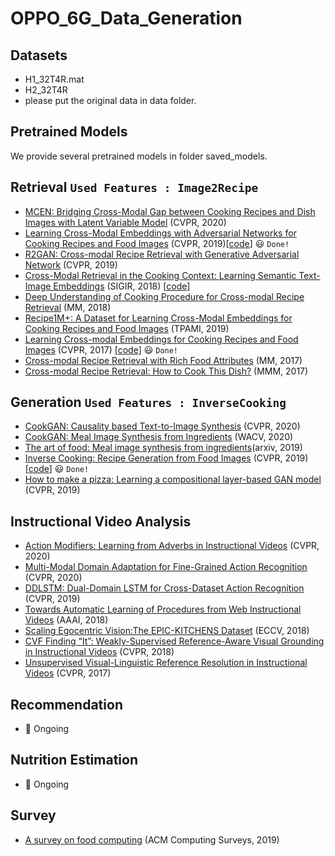 # OPPO_6G_Data_Generation

## Datasets
- H1_32T4R.mat
- H2_32T4R
- please put the original data in data folder.

## Pretrained Models
We provide several pretrained models in folder saved_models.

## Retrieval `Used Features : Image2Recipe`
- [MCEN: Bridging Cross-Modal Gap between Cooking Recipes and Dish Images with Latent Variable Model](https://openaccess.thecvf.com/content_CVPR_2020/papers/Fu_MCEN_Bridging_Cross-Modal_Gap_between_Cooking_Recipes_and_Dish_Images_CVPR_2020_paper.pdf) (CVPR, 2020)
- [Learning Cross-Modal Embeddings with Adversarial Networks for Cooking Recipes and Food Images](http://openaccess.thecvf.com/content_CVPR_2019/papers/Wang_Learning_Cross-Modal_Embeddings_With_Adversarial_Networks_for_Cooking_Recipes_and_CVPR_2019_paper.pdf) (CVPR, 2019)[[code](https://github.com/hwang1996/ACME)] 😃 `Done!`
- [R2GAN: Cross-modal Recipe Retrieval with Generative Adversarial Network](http://openaccess.thecvf.com/content_CVPR_2019/papers/Zhu_R2GAN_Cross-Modal_Recipe_Retrieval_With_Generative_Adversarial_Network_CVPR_2019_paper.pdf) (CVPR, 2019)
- [Cross-Modal Retrieval in the Cooking Context: Learning Semantic Text-Image Embeddings](https://arxiv.org/abs/1804.11146) (SIGIR, 2018) [[code](https://github.com/Cadene/recipe1m.bootstrap.pytorch)]
- [Deep Understanding of Cooking Procedure for Cross-modal Recipe Retrieval](http://vireo.cs.cityu.edu.hk/papers/2018_p1020-chen.pdf) (MM, 2018)
- [Recipe1M+: A Dataset for Learning Cross-Modal Embeddings for Cooking Recipes and Food Images](http://pic2recipe.csail.mit.edu/tpami19.pdf) (TPAMI, 2019)
- [Learning Cross-modal Embeddings for Cooking Recipes and Food Images](http://pic2recipe.csail.mit.edu/im2recipe.pdf) (CVPR, 2017) [[code](https://github.com/torralba-lab/im2recipe-Pytorch)] 😃 `Done!`
- [Cross-modal Recipe Retrieval with Rich Food Attributes](http://vireo.cs.cityu.edu.hk/papers/jingjingmm2017.pdf) (MM, 2017)
- [Cross-modal Recipe Retrieval: How to Cook This Dish?](http://vireo.cs.cityu.edu.hk/allpage.files/paper_jingjing_MMM17.pdf) (MMM, 2017)

## Generation `Used Features : InverseCooking`
- [CookGAN: Causality based Text-to-Image Synthesis](https://openaccess.thecvf.com/content_CVPR_2020/papers/Zhu_CookGAN_Causality_Based_Text-to-Image_Synthesis_CVPR_2020_paper.pdf) (CVPR, 2020)
- [CookGAN: Meal Image Synthesis from Ingredients](http://openaccess.thecvf.com/content_WACV_2020/papers/Han_CookGAN_Meal_Image_Synthesis_from_Ingredients_WACV_2020_paper.pdf) (WACV, 2020)
- [The art of food: Meal image synthesis from ingredients](https://arxiv.org/pdf/1905.13149.pdf)(arxiv, 2019)
- [Inverse Cooking: Recipe Generation from Food Images](https://arxiv.org/abs/1812.06164) (CVPR, 2019) [[code](https://github.com/facebookresearch/inversecooking)] 😃 `Done!`
- [How to make a pizza: Learning a compositional layer-based GAN model](http://openaccess.thecvf.com/content_CVPR_2019/papers/Papadopoulos_How_to_Make_a_Pizza_Learning_a_Compositional_Layer-Based_GAN_CVPR_2019_paper.pdf) (CVPR, 2019)

## Instructional Video Analysis
- [Action Modifiers: Learning from Adverbs in Instructional Videos](https://openaccess.thecvf.com/content_CVPR_2020/papers/Doughty_Action_Modifiers_Learning_From_Adverbs_in_Instructional_Videos_CVPR_2020_paper.pdf) (CVPR, 2020)
- [Multi-Modal Domain Adaptation for Fine-Grained Action Recognition](https://openaccess.thecvf.com/content_CVPR_2020/papers/Munro_Multi-Modal_Domain_Adaptation_for_Fine-Grained_Action_Recognition_CVPR_2020_paper.pdf) (CVPR, 2020)
- [DDLSTM: Dual-Domain LSTM for Cross-Dataset Action Recognition](https://openaccess.thecvf.com/content_CVPR_2019/papers/Perrett_DDLSTM_Dual-Domain_LSTM_for_Cross-Dataset_Action_Recognition_CVPR_2019_paper.pdf) (CVPR, 2019)
- [Towards Automatic Learning of Procedures from Web Instructional Videos](https://arxiv.org/pdf/1703.09788.pdf) (AAAI, 2018)
- [Scaling Egocentric Vision:The EPIC-KITCHENS Dataset](https://openaccess.thecvf.com/content_ECCV_2018/papers/Dima_Damen_Scaling_Egocentric_Vision_ECCV_2018_paper.pdf) (ECCV, 2018)
- [CVF Finding “It”: Weakly-Supervised Reference-Aware Visual Grounding in Instructional Videos](https://openaccess.thecvf.com/content_cvpr_2018/papers/Huang_Finding_It_Weakly-Supervised_CVPR_2018_paper.pdf) (CVPR, 2018)
- [Unsupervised Visual-Linguistic Reference Resolution in Instructional Videos](https://openaccess.thecvf.com/content_cvpr_2017/papers/Huang_Unsupervised_Visual-Linguistic_Reference_CVPR_2017_paper.pdf) (CVPR, 2017)

## Recommendation
- 🚀 Ongoing

## Nutrition Estimation
- 🚀 Ongoing

## Survey
- [A survey on food computing](https://arxiv.org/abs/1808.07202) (ACM Computing Surveys, 2019)
